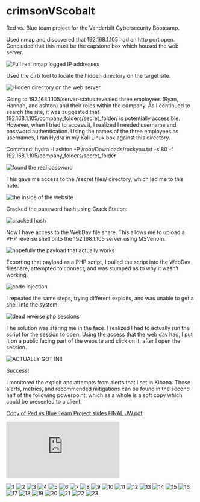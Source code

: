 # crimsonVScobalt
Red vs. Blue team project for the Vanderbilt Cybersecurity Bootcamp.

Used nmap and discovered that 192.168.1.105 had an http port open. Concluded that this must be the capstone box which housed the web server. 

![Full real nmap logged IP addresses](https://user-images.githubusercontent.com/82197485/145508374-d4d86b25-1fb6-4fb2-92a0-5743594a5749.jpg)

Used the dirb tool to locate the hidden directory on the target site. 

![Hidden directory on the web server](https://user-images.githubusercontent.com/82197485/145508464-9bbfcb70-4aca-4a84-a1cd-9ec45e3a99d8.jpg)

Going to 192.168.1.105/server-status revealed three employees (Ryan, Hannah, and ashton) and their roles within the company. As I continued to search the site, it was suggested that 192.168.1.105/company_folders/secret_folder/ is potentially accessible. However, when I tried to access it, I realized I needed username and password authentication. Using the names of the three employees as usernames, I ran Hydra in my Kali Linux box against this directory.

Command: hydra -l ashton -P /root/Downloads/rockyou.txt -s 80 -f 192.168.1.105/company_folders/secret_folder

![found the real password](https://user-images.githubusercontent.com/82197485/145508493-602c17cb-7121-418a-b528-800c8d119c30.jpg)

This gave me access to the /secret files/ directory, which led me to this note:

![the inside of the website](https://user-images.githubusercontent.com/82197485/145508515-a3ea1eab-2589-4bf6-abee-281b45248333.jpg)

Cracked the password hash using Crack Station:

![cracked hash](https://user-images.githubusercontent.com/82197485/145508577-fe38e895-02cc-4598-8fea-8ff5b112ad4d.jpg)


Now I have access to the WebDav file share. This allows me to upload a PHP reverse shell onto the 192.168.1.105 server using MSVenom.

![hopefully the payload that actually works](https://user-images.githubusercontent.com/82197485/145508606-15501206-d588-4b85-acbb-855079aacad5.jpg)


Exporting that payload as a PHP script, I pulled the script into the WebDav fileshare, attempted to connect, and was stumped as to why it wasn’t working. 

![code injection](https://user-images.githubusercontent.com/82197485/145508717-6d72b18a-a3ce-442d-98d2-bd1b7716952a.jpg)


I repeated the same steps, trying different exploits, and was unable to get a shell into the system. 

![dead reverse php sessions](https://user-images.githubusercontent.com/82197485/145508736-ed113725-9231-4cec-8a24-b6e2baa2620d.jpg)


The solution was staring me in the face. I realized I had to actually run the script for the session to open. Using the access that the web dav had, I put it on a public facing part of the website and click on it, after I open the session.

![ACTUALLY GOT IN!!](https://user-images.githubusercontent.com/82197485/145508753-e69f872a-5a7d-478a-a209-22dfee3d5938.jpg)


Success!

I monitored the exploit and attempts from alerts that I set in Kibana. Those alerts, metrics, and recommended mitigations can be found in the second half of the following powerpoint, which as a whole is a soft copy which could be presented to a client. 

[Copy of Red vs Blue Team Project slides FINAL JW.pdf](https://github.com/joshuawelsch2/crimsonVScobalt/files/7689761/Copy.of.Red.vs.Blue.Team.Project.slides.FINAL.JW.pdf)

<embed src="https://github.com/joshuawelsch2/crimsonVScobalt/files/7689761/Copy.of.Red.vs.Blue.Team.Project.slides.FINAL.JW.pdf" type="application/pdf">

![1](https://user-images.githubusercontent.com/82197485/145510649-1d016ee9-3a4e-448f-8ad9-ad8e3d9e5180.jpg)
![2](https://user-images.githubusercontent.com/82197485/145510733-442ce0f6-23b5-425f-90bd-55e6c718c9fe.jpg)
![3](https://user-images.githubusercontent.com/82197485/145510664-a5d29238-fbb3-4cb5-851f-57b64e125f79.jpg)
![4](https://user-images.githubusercontent.com/82197485/145510665-c35dd2c8-7c7d-4b03-9374-40964ec0b85d.jpg)
![5](https://user-images.githubusercontent.com/82197485/145510666-f811233a-99e8-4f01-8f05-aaca82ada115.jpg)
![6](https://user-images.githubusercontent.com/82197485/145510667-269a9926-df0d-4879-8d2b-761ba10480bf.jpg)
![7](https://user-images.githubusercontent.com/82197485/145510668-4294955b-d155-40eb-bde2-3b61fc80951d.jpg)
![8](https://user-images.githubusercontent.com/82197485/145510670-512d3d5f-78d7-4dea-b77f-8303a6161f7e.jpg)
![9](https://user-images.githubusercontent.com/82197485/145510671-917ff9af-d6f0-4a1f-8c74-b7b858462449.jpg)
![10](https://user-images.githubusercontent.com/82197485/145510673-4cb4b029-a130-45e0-94ff-b40cc4a70e45.jpg)
![11](https://user-images.githubusercontent.com/82197485/145510674-f0a3803f-885e-4079-81aa-66ff518e6fcc.jpg)
![12](https://user-images.githubusercontent.com/82197485/145510675-13f3ba5c-c345-44ed-8f5f-c972020a01b6.jpg)
![13](https://user-images.githubusercontent.com/82197485/145510676-7e4a5ccf-2738-41dd-a549-098ff20efdb9.jpg)
![14](https://user-images.githubusercontent.com/82197485/145510677-174bfb43-f737-4892-bdb0-cc4401921c4c.jpg)
![15](https://user-images.githubusercontent.com/82197485/145510678-2967c75a-0354-4a66-8908-9bb1d2ce04ea.jpg)
![16](https://user-images.githubusercontent.com/82197485/145510679-51870dd7-52bd-4c19-8faf-af4c89b91450.jpg)
![17](https://user-images.githubusercontent.com/82197485/145510680-b584a1aa-f128-4a34-a2b4-9aadb2b1781d.jpg)
![18](https://user-images.githubusercontent.com/82197485/145510681-be59c7f0-d1d4-41dc-829a-288bc89ae109.jpg)
![19](https://user-images.githubusercontent.com/82197485/145510682-3b3d632d-361c-4ac2-bea6-cdb10406dcd0.jpg)
![20](https://user-images.githubusercontent.com/82197485/145510683-5552e30b-2c27-41bb-b707-14fbcdeb86dd.jpg)
![21](https://user-images.githubusercontent.com/82197485/145510684-488624a2-f73f-428c-8a0c-8e4a59553975.jpg)
![22](https://user-images.githubusercontent.com/82197485/145510685-ed259d75-87e3-4569-afcd-70af87896112.jpg)
![23](https://user-images.githubusercontent.com/82197485/145510686-08333056-4296-475f-a684-095939ae70d4.jpg)


